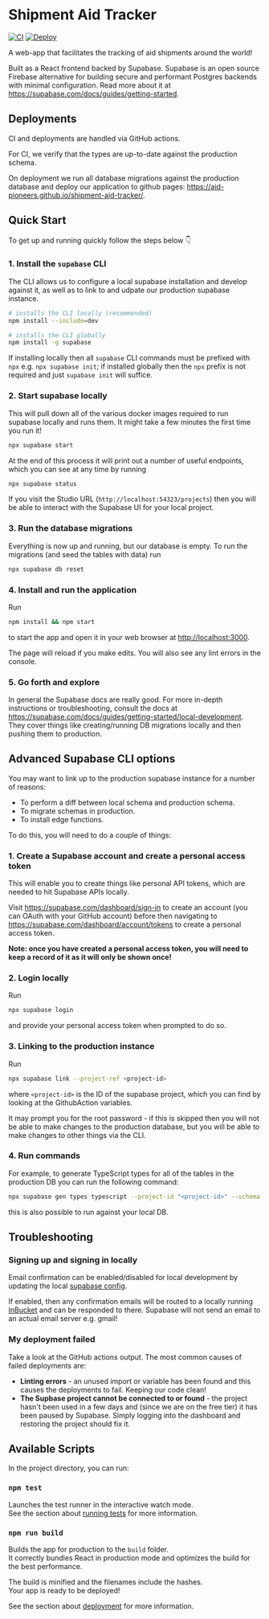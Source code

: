 # Shipment Aid Tracker

[![CI](https://github.com/Aid-Pioneers/shipment-aid-tracker/actions/workflows/ci.yml/badge.svg)](https://github.com/Aid-Pioneers/shipment-aid-tracker/actions/workflows/ci.yml)
[![Deploy](https://github.com/Aid-Pioneers/shipment-aid-tracker/actions/workflows/deploy.yaml/badge.svg)](https://github.com/Aid-Pioneers/shipment-aid-tracker/actions/workflows/deploy.yaml)

A web-app that facilitates the tracking of aid shipments around the world!

Built as a React frontend backed by Supabase. Supabase is an open source
Firebase alternative for building secure and performant Postgres backends with
minimal configuration. Read more about it at
https://supabase.com/docs/guides/getting-started.

## Deployments

CI and deployments are handled via GitHub actions.

For CI, we verify that the types are up-to-date against the production schema.

On deployment we run all database migrations against the production database and
deploy our application to github pages:
https://aid-pioneers.github.io/shipment-aid-tracker/.

## Quick Start

To get up and running quickly follow the steps below 👇

### 1. Install the `supabase` CLI

The CLI allows us to configure a local supabase installation and develop against
it, as well as to link to and udpate our production supabase instance.

```sh
# installs the CLI locally (recommended)
npm install --include=dev

# installs the CLI globally
npm install -g supabase
```

If installing locally then all `supabase` CLI commands must be prefixed with
`npx` e.g. `npx supabase init`; if installed globally then the `npx` prefix is
not required and just `supabase init` will suffice.

### 2. Start supabase locally

This will pull down all of the various docker images required to run supabase
locally and runs them. It might take a few minutes the first time you run it!

```sh
npx supabase start
```

At the end of this process it will print out a number of useful endpoints, which
you can see at any time by running

```sh
npx supabase status
```

If you visit the Studio URL (`http://localhost:54323/projects`) then you will be
able to interact with the Supabase UI for your local project.

### 3. Run the database migrations

Everything is now up and running, but our database is empty. To run the
migrations (and seed the tables with data) run

```sh
npx supabase db reset
```

### 4. Install and run the application

Run

```sh
npm install && npm start
```

to start the app and open it in your web browser at
[http://localhost:3000](http://localhost:3000).

The page will reload if you make edits. You will also see any lint errors in the
console.

### 5. Go forth and explore

In general the Supabase docs are really good. For more in-depth instructions or
troubleshooting, consult the docs at
https://supabase.com/docs/guides/getting-started/local-development. They cover
things like creating/running DB migrations locally and then pushing them to
production.

## Advanced Supabase CLI options

You may want to link up to the production supabase instance for a number of
reasons:

- To perform a diff between local schema and production schema.
- To migrate schemas in production.
- To install edge functions.

To do this, you will need to do a couple of things:

### 1. Create a Supabase account and create a personal access token

This will enable you to create things like personal API tokens, which are needed
to hit Supabase APIs locally.

Visit https://supabase.com/dashboard/sign-in to create an account (you can OAuth
with your GitHub account) before then navigating to
https://supabase.com/dashboard/account/tokens to create a personal access token.

**Note: once you have created a personal access token, you will need to keep a
record of it as it will only be shown once!**

### 2. Login locally

Run

```sh
npx supabase login
```

and provide your personal access token when prompted to do so.

### 3. Linking to the production instance

Run

```sh
npx supabase link --project-ref <project-id>
```

where `<project-id>` is the ID of the supabase project, which you can find by
looking at the GithubAction variables.

It may prompt you for the root password - if this is skipped then you will not
be able to make changes to the production database, but you will be able to make
changes to other things via the CLI.

### 4. Run commands

For example, to generate TypeScript types for all of the tables in the
production DB you can run the following command:

```sh
npx supabase gen types typescript --project-id "<project-id>" --schema public > ./src/types/database.types.ts
```

this is also possible to run against your local DB.

## Troubleshooting

### Signing up and signing in locally

Email confirmation can be enabled/disabled for local development by updating the
local [supabase config](./supabase/config.toml).

If enabled, then any confirmation emails will be routed to a locally running
[InBucket](http://localhost:54324/) and can be responded to there. Supabase will
not send an email to an actual email server e.g. gmail!

### My deployment failed

Take a look at the GitHub actions output. The most common causes of failed
deployments are:

- **Linting errors** - an unused import or variable has been found and this
  causes the deployments to fail. Keeping our code clean!
- **The Supbase project cannot be connected to or found** - the project hasn't
  been used in a few days and (since we are on the free tier) it has been paused
  by Supabase. Simply logging into the dashboard and restoring the project
  should fix it.

## Available Scripts

In the project directory, you can run:

### `npm test`

Launches the test runner in the interactive watch mode.\
See the section about
[running tests](https://facebook.github.io/create-react-app/docs/running-tests)
for more information.

### `npm run build`

Builds the app for production to the `build` folder.\
It correctly bundles React in production mode and optimizes the build for the
best performance.

The build is minified and the filenames include the hashes.\
Your app is ready to be deployed!

See the section about
[deployment](https://facebook.github.io/create-react-app/docs/deployment) for
more information.
